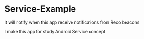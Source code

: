# Service-Example

It will notify when this app receive notifications from Reco beacons

I make this app for study Android Service concept
